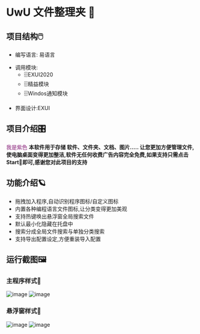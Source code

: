 # UwU 文件整理夹 📂

## 项目结构🖱️
* 编写语言: 易语言
+ 调用模块:
  + 🗄️EXUI2020
  + 🗄️精益模块
  + 🗄️Windos通知模块
    
* 界面设计:EXUI

## 项目介绍🎛️
<font color= #871F78>我是紫色</font>
**本软件用于存储 软件、文件夹、文档、图片.....  让您更加方便管理文件,使电脑桌面变得更加整洁,软件无任何收费广告内容完全免费,如果支持只需点击Start🌟即可,感谢您对此项目的支持**

## 功能介绍🪐
* 拖拽加入程序,自动识别程序图标/自定义图标
* 内置各种编程语言文件图标,让分类变得更加美观
* 支持热键唤出悬浮窗全局搜索文件
* 默认最小化隐藏在托盘中
* 搜索分成全局文件搜索与单独分类搜索
* 支持导出配置设定,方便重装导入配置
  

## 运行截图🖼️
### 主程序样式🌈
![image](https://github.com/user-attachments/assets/daf47973-4091-429e-97e0-5a570ffcef4f)
![image](https://github.com/user-attachments/assets/a286a023-8f63-43c5-a074-c2fa089918d5)


### 悬浮窗样式🌈
![image](https://github.com/user-attachments/assets/2ea45a97-09f1-4ca1-b66b-8eaff92375fc)
![image](https://github.com/user-attachments/assets/a252ea05-d06e-484b-bf9c-807b0e5479ac)
